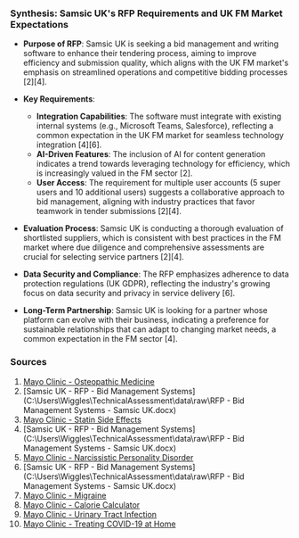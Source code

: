 ### Synthesis: Samsic UK's RFP Requirements and UK FM Market Expectations

- **Purpose of RFP**: Samsic UK is seeking a bid management and writing software to enhance their tendering process, aiming to improve efficiency and submission quality, which aligns with the UK FM market's emphasis on streamlined operations and competitive bidding processes [2][4].
  
- **Key Requirements**:
  - **Integration Capabilities**: The software must integrate with existing internal systems (e.g., Microsoft Teams, Salesforce), reflecting a common expectation in the UK FM market for seamless technology integration [4][6].
  - **AI-Driven Features**: The inclusion of AI for content generation indicates a trend towards leveraging technology for efficiency, which is increasingly valued in the FM sector [2].
  - **User Access**: The requirement for multiple user accounts (5 super users and 10 additional users) suggests a collaborative approach to bid management, aligning with industry practices that favor teamwork in tender submissions [2][4].

- **Evaluation Process**: Samsic UK is conducting a thorough evaluation of shortlisted suppliers, which is consistent with best practices in the FM market where due diligence and comprehensive assessments are crucial for selecting service partners [2][4].

- **Data Security and Compliance**: The RFP emphasizes adherence to data protection regulations (UK GDPR), reflecting the industry's growing focus on data security and privacy in service delivery [6]. 

- **Long-Term Partnership**: Samsic UK is looking for a partner whose platform can evolve with their business, indicating a preference for sustainable relationships that can adapt to changing market needs, a common expectation in the FM sector [4].

### Sources
1. [Mayo Clinic - Osteopathic Medicine](https://www.mayoclinic.org/healthy-lifestyle/consumer-health/expert-answers/osteopathic-medicine/faq-20058168)
2. [Samsic UK - RFP - Bid Management Systems](C:\Users\Wiggles\TechnicalAssessment\data\raw\RFP - Bid Management Systems - Samsic UK.docx)
3. [Mayo Clinic - Statin Side Effects](https://www.mayoclinic.org/diseases-conditions/high-blood-cholesterol/in-depth/statin-side-effects/art-20046013)
4. [Samsic UK - RFP - Bid Management Systems](C:\Users\Wiggles\TechnicalAssessment\data\raw\RFP - Bid Management Systems - Samsic UK.docx)
5. [Mayo Clinic - Narcissistic Personality Disorder](https://www.mayoclinic.org/diseases-conditions/narcissistic-personality-disorder/symptoms-causes/syc-20366662)
6. [Samsic UK - RFP - Bid Management Systems](C:\Users\Wiggles\TechnicalAssessment\data\raw\RFP - Bid Management Systems - Samsic UK.docx)
7. [Mayo Clinic - Migraine](https://www.mayoclinic.org/diseases-conditions/migraine-headache/symptoms-causes/syc-20360201)
8. [Mayo Clinic - Calorie Calculator](https://www.mayoclinic.org/healthy-lifestyle/weight-loss/in-depth/calorie-calculator/itt-20402304)
9. [Mayo Clinic - Urinary Tract Infection](https://www.mayoclinic.org/diseases-conditions/urinary-tract-infection/symptoms-causes/syc-20353447)
10. [Mayo Clinic - Treating COVID-19 at Home](https://www.mayoclinic.org/diseases-conditions/coronavirus/in-depth/treating-covid-19-at-home/art-20483273)
